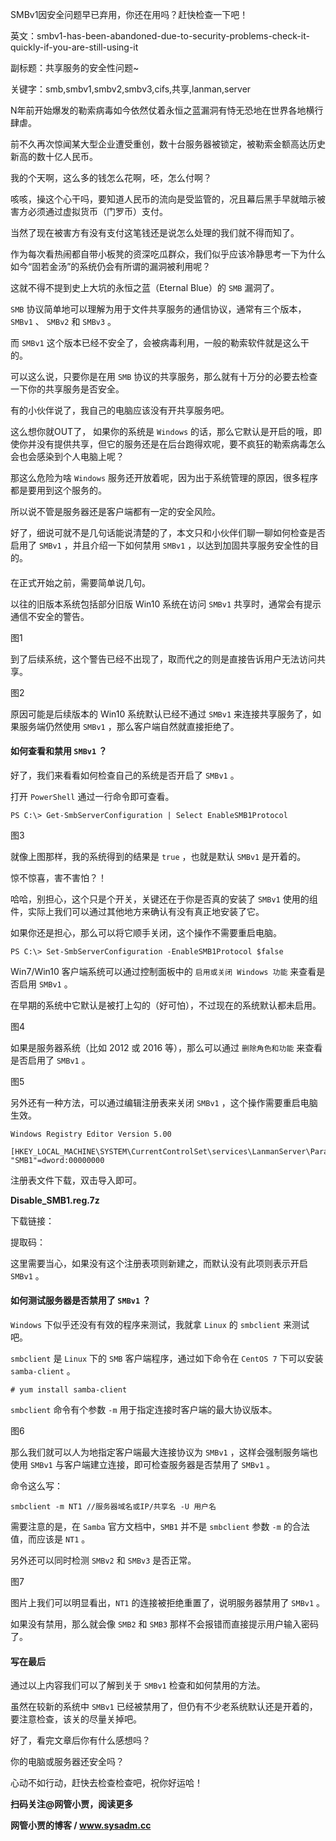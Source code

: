 SMBv1因安全问题早已弃用，你还在用吗？赶快检查一下吧！

英文：smbv1-has-been-abandoned-due-to-security-problems-check-it-quickly-if-you-are-still-using-it

副标题：共享服务的安全性问题~

关键字：smb,smbv1,smbv2,smbv3,cifs,共享,lanman,server



N年前开始爆发的勒索病毒如今依然仗着永恒之蓝漏洞有恃无恐地在世界各地横行肆虐。

前不久再次惊闻某大型企业遭受重创，数十台服务器被锁定，被勒索金额高达历史新高的数十亿人民币。

我的个天啊，这么多的钱怎么花啊，呸，怎么付啊？

咳咳，操这个心干吗，要知道人民币的流向是受监管的，况且幕后黑手早就暗示被害方必须通过虚拟货币（门罗币）支付。

当然了现在被害方有没有支付这笔钱还是说怎么处理的我们就不得而知了。

作为每次看热闹都自带小板凳的资深吃瓜群众，我们似乎应该冷静思考一下为什么如今“固若金汤”的系统仍会有所谓的漏洞被利用呢？

这就不得不提到史上大坑的永恒之蓝（Eternal Blue）的 `SMB` 漏洞了。



`SMB` 协议简单地可以理解为用于文件共享服务的通信协议，通常有三个版本，`SMBv1` 、 `SMBv2` 和 `SMBv3` 。

而 `SMBv1` 这个版本已经不安全了，会被病毒利用，一般的勒索软件就是这么干的。

可以这么说，只要你是在用 `SMB` 协议的共享服务，那么就有十万分的必要去检查一下你的共享服务是否安全。

有的小伙伴说了，我自己的电脑应该没有开共享服务吧。

这么想你就OUT了， 如果你的系统是 `Windows` 的话，那么它默认是开启的哦，即使你并没有提供共享，但它的服务还是在后台跑得欢呢，要不疯狂的勒索病毒怎么会也会感染到个人电脑上呢？

那这么危险为啥 `Windows` 服务还开放着呢，因为出于系统管理的原因，很多程序都是要用到这个服务的。

所以说不管是服务器还是客户端都有一定的安全风险。

好了，细说可就不是几句话能说清楚的了，本文只和小伙伴们聊一聊如何检查是否启用了 `SMBv1` ，并且介绍一下如何禁用 `SMBv1` ，以达到加固共享服务安全性的目的。

#### 

在正式开始之前，需要简单说几句。

以往的旧版本系统包括部分旧版 Win10 系统在访问 `SMBv1` 共享时，通常会有提示通信不安全的警告。

图1



到了后续系统，这个警告已经不出现了，取而代之的则是直接告诉用户无法访问共享。

图2



原因可能是后续版本的 Win10 系统默认已经不通过 `SMBv1` 来连接共享服务了，如果服务端仍然使用 `SMBv1` ，那么客户端自然就直接拒绝了。



#### 如何查看和禁用 `SMBv1` ？

好了，我们来看看如何检查自己的系统是否开启了 `SMBv1` 。

打开 `PowerShell` 通过一行命令即可查看。

```
PS C:\> Get-SmbServerConfiguration | Select EnableSMB1Protocol
```

图3



就像上图那样，我的系统得到的结果是 `true` ，也就是默认 `SMBv1` 是开着的。

惊不惊喜，害不害怕？！

哈哈，别担心，这个只是个开关，关键还在于你是否真的安装了 `SMBv1` 使用的组件，实际上我们可以通过其他地方来确认有没有真正地安装了它。

如果你还是担心，那么可以将它顺手关闭，这个操作不需要重启电脑。

```
PS C:\> Set-SmbServerConfiguration -EnableSMB1Protocol $false
```



Win7/Win10 客户端系统可以通过控制面板中的 `启用或关闭 Windows 功能` 来查看是否启用 `SMBv1` 。

在早期的系统中它默认是被打上勾的（好可怕），不过现在的系统默认都未启用。

图4



如果是服务器系统（比如 2012 或 2016 等），那么可以通过 `删除角色和功能` 来查看是否启用了 `SMBv1` 。

图5



另外还有一种方法，可以通过编辑注册表来关闭 `SMBv1` ，这个操作需要重启电脑生效。

```
Windows Registry Editor Version 5.00

[HKEY_LOCAL_MACHINE\SYSTEM\CurrentControlSet\services\LanmanServer\Parameters]
"SMB1"=dword:00000000
```

注册表文件下载，双击导入即可。

**Disable_SMB1.reg.7z**

下载链接：

提取码：



这里需要当心，如果没有这个注册表项则新建之，而默认没有此项则表示开启 `SMBv1` 。



#### 如何测试服务器是否禁用了 `SMBv1` ？

`Windows` 下似乎还没有有效的程序来测试，我就拿 `Linux` 的 `smbclient` 来测试吧。

`smbclient` 是 `Linux` 下的 `SMB` 客户端程序，通过如下命令在 `CentOS 7` 下可以安装 `samba-client` 。

```
# yum install samba-client
```



`smbclient` 命令有个参数 `-m` 用于指定连接时客户端的最大协议版本。

图6



那么我们就可以人为地指定客户端最大连接协议为 `SMBv1` ，这样会强制服务端也使用 `SMBv1` 与客户端建立连接，即可检查服务器是否禁用了 `SMBv1` 。

命令这么写：

```
smbclient -m NT1 //服务器域名或IP/共享名 -U 用户名
```



需要注意的是，在 `Samba` 官方文档中，`SMB1` 并不是 `smbclient` 参数 `-m` 的合法值，而应该是 `NT1` 。

另外还可以同时检测 `SMBv2`  和 `SMBv3` 是否正常。

图7



图片上我们可以明显看出，`NT1` 的连接被拒绝重置了，说明服务器禁用了 `SMBv1` 。

如果没有禁用，那么就会像 `SMB2` 和 `SMB3` 那样不会报错而直接提示用户输入密码了。



#### 写在最后

通过以上内容我们可以了解到关于 `SMBv1` 检查和如何禁用的方法。

虽然在较新的系统中 `SMBv1` 已经被禁用了，但仍有不少老系统默认还是开着的，要注意检查，该关的尽量关掉吧。

好了，看完文章后你有什么感想吗？

你的电脑或服务器还安全吗？

心动不如行动，赶快去检查检查吧，祝你好运哈！



**扫码关注@网管小贾，阅读更多**

**网管小贾的博客 / www.sysadm.cc**